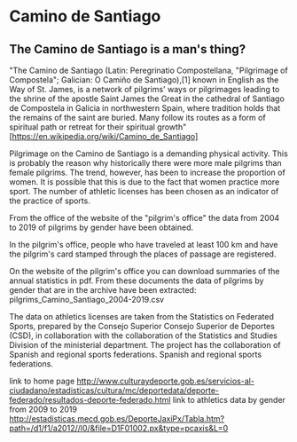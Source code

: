 # Camino de Santiago

## The Camino de Santiago is a man's thing?

"The Camino de Santiago (Latin: Peregrinatio Compostellana, "Pilgrimage of Compostela"; Galician: O Camiño de Santiago),[1] known in English as the Way of St. James, is a network of pilgrims' ways or pilgrimages leading to the shrine of the apostle Saint James the Great in the cathedral of Santiago de Compostela in Galicia in northwestern Spain, where tradition holds that the remains of the saint are buried. Many follow its routes as a form of spiritual path or retreat for their spiritual growth" [https://en.wikipedia.org/wiki/Camino_de_Santiago]

Pilgrimage on the Camino de Santiago is a demanding physical activity. This is probably the reason why historically there were more male pilgrims than female pilgrims.
The trend, however, has been to increase the proportion of women. 
It is possible that this is due to the fact that women practice more sport.
The number of athletic licenses has been chosen as an indicator of the practice of sports.

From the office of the website of the "pilgrim's office" the data from 2004 to 2019 of pilgrims by gender have been obtained.

In the pilgrim's office, people who have traveled at least 100 km and have the pilgrim's card stamped through the places of passage are registered.

On the website of the pilgrim's office you can download summaries of the annual statistics in pdf. From these documents the data of pilgrims by gender that are in the archive have been extracted:
pilgrims_Camino_Santiago_2004-2019.csv 


The data on athletics licenses are taken from the Statistics on Federated Sports, prepared by the Consejo Superior Consejo Superior de Deportes (CSD), in collaboration with the collaboration of the Statistics and Studies Division of the ministerial department. The project has the collaboration of Spanish and regional sports federations. Spanish and regional sports federations. 

link to home page
http://www.culturaydeporte.gob.es/servicios-al-ciudadano/estadisticas/cultura/mc/deportedata/deporte-federado/resultados-deporte-federado.html
link to athletics data by gender from 2009 to 2019
http://estadisticas.mecd.gob.es/DeporteJaxiPx/Tabla.htm?path=/d1/f1/a2012//l0/&file=D1F01002.px&type=pcaxis&L=0
